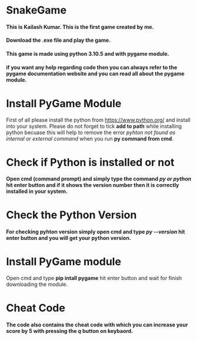 # SnakeGame
#### This is Kailash Kumar. This is the first game created by me.
#### Download the .exe file and play the game.
#### This game is made using python 3.10.5 and with pygame module.
#### if you want any help regarding code then you can always refer to the pygame documentation website and you can read all about the pygame module.

# Install PyGame Module

First of all please install the python from https://www.python.org/ and install into your system.
Please do not forget to tick **add to path** while installing python becuase this will help to remove the error *pyhton not found as internal or external command* when you run **py command from cmd**.

# Check if Python is installed or not
#### Open cmd (command prompt) and simply type the command *py or python* hit enter button and if it shows the version number then it is correctly installed in your system.

# Check the Python Version
#### For checking pyhton version simply open cmd and type *py --version* hit enter button and you will get your python version.

# Install PyGame module
Open cmd and type **pip intall pygame** hit enter button and wait for finish downloading the module.

# Cheat Code
#### The code also contains the cheat code with which you can increase your score by 5 with pressing the *q* button on keybaord.
